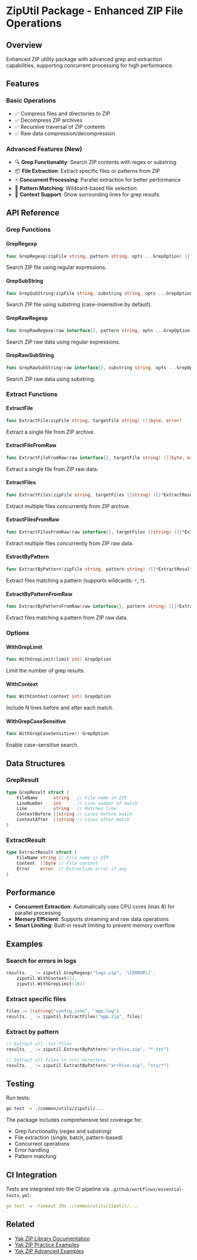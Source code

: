 # ZipUtil Package - Enhanced ZIP File Operations

## Overview

Enhanced ZIP utility package with advanced grep and extraction capabilities, supporting concurrent processing for high performance.

## Features

### Basic Operations
- ✅ Compress files and directories to ZIP
- ✅ Decompress ZIP archives
- ✅ Recursive traversal of ZIP contents
- ✅ Raw data compression/decompression

### Advanced Features (New)
- 🔍 **Grep Functionality**: Search ZIP contents with regex or substring
- 📦 **File Extraction**: Extract specific files or patterns from ZIP
- ⚡ **Concurrent Processing**: Parallel extraction for better performance
- 🎯 **Pattern Matching**: Wildcard-based file selection
- 📝 **Context Support**: Show surrounding lines for grep results

## API Reference

### Grep Functions

#### GrepRegexp
```go
func GrepRegexp(zipFile string, pattern string, opts ...GrepOption) ([]*GrepResult, error)
```
Search ZIP file using regular expressions.

#### GrepSubString
```go
func GrepSubString(zipFile string, substring string, opts ...GrepOption) ([]*GrepResult, error)
```
Search ZIP file using substring (case-insensitive by default).

#### GrepRawRegexp
```go
func GrepRawRegexp(raw interface{}, pattern string, opts ...GrepOption) ([]*GrepResult, error)
```
Search ZIP raw data using regular expressions.

#### GrepRawSubString
```go
func GrepRawSubString(raw interface{}, substring string, opts ...GrepOption) ([]*GrepResult, error)
```
Search ZIP raw data using substring.

### Extract Functions

#### ExtractFile
```go
func ExtractFile(zipFile string, targetFile string) ([]byte, error)
```
Extract a single file from ZIP archive.

#### ExtractFileFromRaw
```go
func ExtractFileFromRaw(raw interface{}, targetFile string) ([]byte, error)
```
Extract a single file from ZIP raw data.

#### ExtractFiles
```go
func ExtractFiles(zipFile string, targetFiles []string) ([]*ExtractResult, error)
```
Extract multiple files concurrently from ZIP archive.

#### ExtractFilesFromRaw
```go
func ExtractFilesFromRaw(raw interface{}, targetFiles []string) ([]*ExtractResult, error)
```
Extract multiple files concurrently from ZIP raw data.

#### ExtractByPattern
```go
func ExtractByPattern(zipFile string, pattern string) ([]*ExtractResult, error)
```
Extract files matching a pattern (supports wildcards: `*`, `?`).

#### ExtractByPatternFromRaw
```go
func ExtractByPatternFromRaw(raw interface{}, pattern string) ([]*ExtractResult, error)
```
Extract files matching a pattern from ZIP raw data.

### Options

#### WithGrepLimit
```go
func WithGrepLimit(limit int) GrepOption
```
Limit the number of grep results.

#### WithContext
```go
func WithContext(context int) GrepOption
```
Include N lines before and after each match.

#### WithGrepCaseSensitive
```go
func WithGrepCaseSensitive() GrepOption
```
Enable case-sensitive search.

## Data Structures

### GrepResult
```go
type GrepResult struct {
    FileName      string   // File name in ZIP
    LineNumber    int      // Line number of match
    Line          string   // Matched line
    ContextBefore []string // Lines before match
    ContextAfter  []string // Lines after match
}
```

### ExtractResult
```go
type ExtractResult struct {
    FileName string // File name in ZIP
    Content  []byte // File content
    Error    error  // Extraction error if any
}
```

## Performance

- **Concurrent Extraction**: Automatically uses CPU cores (max 8) for parallel processing
- **Memory Efficient**: Supports streaming and raw data operations
- **Smart Limiting**: Built-in result limiting to prevent memory overflow

## Examples

### Search for errors in logs
```go
results, _ := ziputil.GrepRegexp("logs.zip", `\[ERROR\]`, 
    ziputil.WithContext(2), 
    ziputil.WithGrepLimit(10))
```

### Extract specific files
```go
files := []string{"config.json", "app.log"}
results, _ := ziputil.ExtractFiles("app.zip", files)
```

### Extract by pattern
```go
// Extract all .txt files
results, _ := ziputil.ExtractByPattern("archive.zip", "*.txt")

// Extract all files in src/ directory
results, _ := ziputil.ExtractByPattern("archive.zip", "src/*")
```

## Testing

Run tests:
```bash
go test -v ./common/utils/ziputil/...
```

The package includes comprehensive test coverage for:
- Grep functionality (regex and substring)
- File extraction (single, batch, pattern-based)
- Concurrent operations
- Error handling
- Pattern matching

## CI Integration

Tests are integrated into the CI pipeline via `.github/workflows/essential-tests.yml`:
```yaml
go test -v -timeout 20s ./common/utils/ziputil/...
```

## Related

- [Yak ZIP Library Documentation](../../../yaklang-ai-training-materials/library-usage/zip/zip_usage.md)
- [Yak ZIP Practice Examples](../../../yaklang-ai-training-materials/library-usage/zip/zip-practice.yak)
- [Yak ZIP Advanced Examples](../../../yaklang-ai-training-materials/library-usage/zip/zip-advance.yak)

